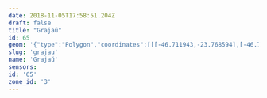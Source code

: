 ```yaml
---
date: 2018-11-05T17:58:51.204Z
draft: false
title: "Grajaú"
id: 65
geom: '{"type":"Polygon","coordinates":[[[-46.711943,-23.768594],[-46.711998,-23.774944],[-46.711898,-23.776001],[-46.711703,-23.776851],[-46.701354,-23.805336],[-46.700988,-23.806678],[-46.700902,-23.807785],[-46.701055,-23.808962],[-46.702883,-23.815333],[-46.70306,-23.816188],[-46.703105,-23.817273],[-46.702925,-23.818446],[-46.701944,-23.821638],[-46.701807,-23.822252],[-46.701264,-23.82341],[-46.699346,-23.826874],[-46.698941,-23.827708],[-46.696905,-23.833628],[-46.696641,-23.835087],[-46.696152,-23.841477],[-46.695825,-23.842611],[-46.694895,-23.844536],[-46.694506,-23.845638],[-46.693948,-23.849422],[-46.693358,-23.849437],[-46.693035,-23.849967],[-46.692472,-23.85043],[-46.691553,-23.851584],[-46.691409,-23.851655],[-46.691303,-23.851615],[-46.690652,-23.851712],[-46.690468,-23.852004],[-46.690304,-23.852067],[-46.689864,-23.852057],[-46.689567,-23.852315],[-46.689329,-23.852293],[-46.68931,-23.852146],[-46.689081,-23.852171],[-46.688869,-23.851895],[-46.688549,-23.851809],[-46.688511,-23.851949],[-46.688209,-23.851831],[-46.688001,-23.851641],[-46.687819,-23.851617],[-46.687543,-23.851321],[-46.686883,-23.851451],[-46.686738,-23.851232],[-46.686915,-23.851035],[-46.687051,-23.850757],[-46.686878,-23.850686],[-46.686947,-23.850512],[-46.686527,-23.850388],[-46.686174,-23.849951],[-46.68582,-23.849814],[-46.685879,-23.849705],[-46.68628,-23.849713],[-46.686253,-23.849631],[-46.686041,-23.849588],[-46.686113,-23.849267],[-46.686053,-23.84918],[-46.685585,-23.849651],[-46.685524,-23.849613],[-46.685145,-23.849648],[-46.685116,-23.849478],[-46.684965,-23.849339],[-46.68484,-23.849416],[-46.684755,-23.84938],[-46.684781,-23.849155],[-46.6846,-23.849137],[-46.683823,-23.849221],[-46.683806,-23.84933],[-46.683609,-23.849435],[-46.683425,-23.849679],[-46.683267,-23.849461],[-46.683091,-23.84949],[-46.682877,-23.849435],[-46.682578,-23.849527],[-46.682731,-23.849738],[-46.682722,-23.849887],[-46.682201,-23.849694],[-46.682032,-23.849755],[-46.681808,-23.849548],[-46.681697,-23.848963],[-46.681501,-23.848482],[-46.681483,-23.848283],[-46.681359,-23.848085],[-46.681643,-23.847207],[-46.681035,-23.846938],[-46.681016,-23.846851],[-46.681179,-23.846735],[-46.681121,-23.846625],[-46.680808,-23.846345],[-46.680406,-23.846171],[-46.680442,-23.845931],[-46.679897,-23.84578],[-46.679399,-23.845777],[-46.678875,-23.845691],[-46.678576,-23.845786],[-46.677037,-23.846644],[-46.673232,-23.846103],[-46.670725,-23.84619],[-46.668765,-23.846574],[-46.667449,-23.847184],[-46.666419,-23.848154],[-46.664369,-23.849149],[-46.662138,-23.849449],[-46.659748,-23.849882],[-46.657827,-23.849664],[-46.654999,-23.849146],[-46.650693,-23.846281],[-46.644098,-23.840658],[-46.64114,-23.838742],[-46.638592,-23.837667],[-46.636305,-23.836898],[-46.634177,-23.836753],[-46.634344,-23.830394],[-46.63343,-23.828349],[-46.625448,-23.82011],[-46.624819,-23.819009],[-46.62363,-23.814597],[-46.623681,-23.808005],[-46.623377,-23.805059],[-46.622787,-23.789773],[-46.623579,-23.783681],[-46.625652,-23.780249],[-46.643205,-23.760606],[-46.644263,-23.759132],[-46.647542,-23.75056],[-46.649305,-23.740202],[-46.650635,-23.736034],[-46.651766,-23.733132],[-46.652182,-23.731123],[-46.653908,-23.729009],[-46.654864,-23.728075],[-46.656898,-23.723131],[-46.658784,-23.72147],[-46.662392,-23.720261],[-46.665424,-23.718706],[-46.669753,-23.727793],[-46.670561,-23.728811],[-46.6719,-23.729149],[-46.67524,-23.729379],[-46.677418,-23.730734],[-46.677592,-23.730794],[-46.67799,-23.7311],[-46.678653,-23.731288],[-46.678899,-23.731493],[-46.679126,-23.731486],[-46.67926,-23.731669],[-46.680289,-23.731997],[-46.680585,-23.731788],[-46.680677,-23.7318],[-46.680935,-23.732071],[-46.680887,-23.73215],[-46.680937,-23.7322],[-46.681067,-23.732215],[-46.681207,-23.732147],[-46.68123,-23.732224],[-46.681128,-23.732364],[-46.681189,-23.732493],[-46.682126,-23.733232],[-46.682721,-23.733977],[-46.683183,-23.734015],[-46.68312,-23.734106],[-46.68316,-23.734633],[-46.683315,-23.735249],[-46.684295,-23.736736],[-46.684718,-23.73699],[-46.685369,-23.737514],[-46.686379,-23.738091],[-46.686547,-23.73808],[-46.68731,-23.737805],[-46.688034,-23.737086],[-46.688154,-23.736881],[-46.688743,-23.73509],[-46.688774,-23.734821],[-46.688663,-23.733165],[-46.68796,-23.731034],[-46.687979,-23.730747],[-46.688561,-23.729792],[-46.688847,-23.728838],[-46.689198,-23.728004],[-46.690739,-23.726692],[-46.690959,-23.72634],[-46.69149,-23.726339],[-46.691486,-23.727785],[-46.691709,-23.729021],[-46.692148,-23.730203],[-46.692815,-23.731343],[-46.705589,-23.746872],[-46.706102,-23.747601],[-46.706467,-23.748259],[-46.711194,-23.758604],[-46.711617,-23.759826],[-46.711781,-23.760623],[-46.711872,-23.761705],[-46.711943,-23.768594]]]}'
slug: 'grajau'
name: 'Grajaú'
sensors:
id: '65'
zone_id: '3'
---
```

		